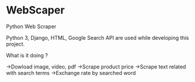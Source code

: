 # WebScaper
Python Web Scraper 

Python 3, Django, HTML, Google Search API are used while developing this project.

What is it doing ?

->Dowload image, video, pdf
->Scrape product price
->Scrape text related with search terms
->Exchange rate by searched word 

